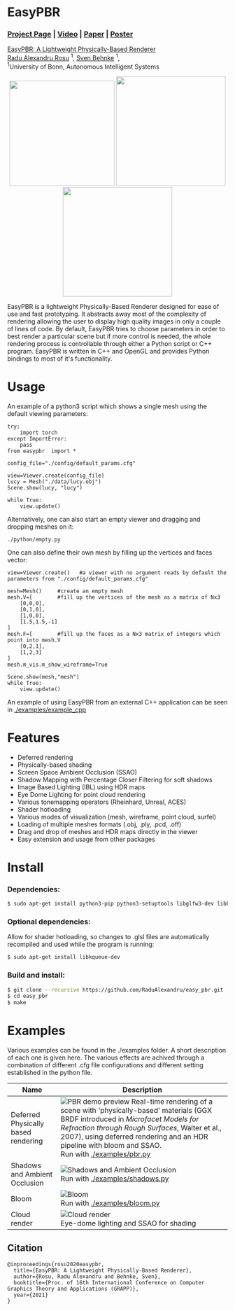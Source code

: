 # EasyPBR


### [Project Page](https://www.ais.uni-bonn.de/videos/GRAPP_2021_Rosu/) | [Video](https://www.youtube.com/watch?v=N20l6dqFcHw) | [Paper](https://www.ais.uni-bonn.de/papers/GRAPP_2021_Rosu_EasyPBR.pdf) | [Poster](https://www.ais.uni-bonn.de/papers/GRAPP_2021_Rosu_EasyPBR_Poster.pdf)

[EasyPBR: A Lightweight Physically-Based Renderer](https://www.ais.uni-bonn.de/videos/GRAPP_2021_Rosu/)  
 [Radu Alexandru Rosu](https://www.ais.uni-bonn.de/%7Erosu/) <sup>1</sup>,
 [Sven Behnke](https://www.ais.uni-bonn.de/behnke/) <sup>1</sup>,
 <br>
 <sup>1</sup>University of Bonn, Autonomous Intelligent Systems
   

<p align="middle">
  <!-- <img src="imgs/anatomy_crop_2.png" width="250" /> -->
  <img src="imgs/goliath_1_crop.png" width="240"/>
  <!-- <figcaption> Your text </figcaption> -->
  <!-- <img src="imgs/buburuza_crop_2.png" width="250" />  -->
  <!-- <img src="imgs/lucy_pc_crop.png" width="210" />  -->
  <img src="imgs/lantern_1_crop.png" width="250" /> 
  <!-- <figcaption> Your text </figcaption> -->
  <!-- <img src="imgs/house_crop_2.png" width="250" /> -->
  <img src="imgs/shader_ball_crop.png" width="250" />
</p>

EasyPBR is a lightweight Physically-Based Renderer designed for ease of use and fast prototyping. It abstracts away most of the complexity of rendering allowing the user to display high quality images in only a couple of lines of code. By default, EasyPBR tries to choose parameters in order to best render a particular scene but if more control is needed, the whole rendering process is controllable through either a Python script or C++ program. EasyPBR is written in C++ and OpenGL and provides Python bindings to most of it's functionality.

<!-- ![Image description](imgs/stadium.png) | ![Image description](imgs/mnt_valley_dirt.png) -->



# Usage

An example of a python3 script which shows a single mesh using the default viewing parameters:

    try:
        import torch
    except ImportError:
        pass
    from easypbr  import *

    config_file="./config/default_params.cfg"

    view=Viewer.create(config_file) 
    lucy = Mesh("./data/lucy.obj")
    Scene.show(lucy, "lucy")

    while True:
        view.update()

Alternatively, one can also start an empty viewer and dragging and dropping meshes on it:

    ./python/empty.py

One can also define their own mesh by filling up the vertices and faces vector: 

    view=Viewer.create()   #a viewer with no argument reads by default the parameters from "./config/default_params.cfg"

    mesh=Mesh()     #create an empty mesh
    mesh.V=[        #fill up the vertices of the mesh as a matrix of Nx3
        [0,0,0],
        [0,1,0],
        [1,0,0],
        [1.5,1.5,-1]
    ]
    mesh.F=[        #fill up the faces as a Nx3 matrix of integers which point into mesh.V
        [0,2,1],
        [1,2,3]
    ]
    mesh.m_vis.m_show_wireframe=True

    Scene.show(mesh,"mesh")
    while True:
        view.update()

An example of using EasyPBR from an external C++ application can be seen in [./examples/example_cpp](./examples/example_cpp)


# Features
- Deferred rendering 
- Physically-based shading
- Screen Space Ambient Occlusion (SSAO)
- Shadow Mapping with Percentage Closer Filtering for soft shadows
- Image Based Lighting (IBL) using HDR maps
- Eye Dome Lighting for point cloud rendering
- Various tonemapping operators (Rheinhard, Unreal, ACES)
- Shader hotloading 
- Various modes of visualization (mesh, wireframe, point cloud, surfel)
- Loading of multiple meshes formats (.obj, .ply, .pcd, .off)
- Drag and drop of meshes and HDR maps directly in the viewer
- Easy extension and usage from other packages

# Install 
### Dependencies:
```sh
$ sudo apt-get install python3-pip python3-setuptools libglfw3-dev libboost-dev libeigen3-dev libpcl-dev libopencv-dev
```
### Optional dependencies: 
Allow for shader hotloading, so changes to .glsl files are automatically recompiled and used while the program is running:
```sh   
$ sudo apt-get install libkqueue-dev
```

### Build and install: 
```sh
$ git clone --recursive https://github.com/RaduAlexandru/easy_pbr.git
$ cd easy_pbr
$ make
```


# Examples

Various examples can be found in the ./examples folder. A short description of each one is given here. The various effects are achived through a combination of different .cfg file configurations and different setting established in the python file.

| Name  | Description |
| ------------- | ------------- |
| Deferred Physically based rendering | ![PBR demo preview](imgs/pbr_multiscatter.jpg) Real-time rendering of a scene with 'physically-based' materials (GGX BRDF introduced in *Microfacet Models for Refraction through Rough Surfaces*, Walter et al., 2007), using deferred rendering and an HDR pipeline with bloom and SSAO. <br /> Run with [./examples/pbr.py](./examples/pbr.py) |
| Shadows and Ambient Occlusion | ![Shadows and Ambient Occlusion](imgs/shadows2.jpg) <br /> Run with [./examples/shadows.py](./examples/shadows.py) |
| Bloom | ![Bloom](imgs/bloom_head.jpg) <br /> Run with [./examples/bloom.py](./examples/bloom.py)  |
| Cloud render | ![Cloud render](imgs/cloud_medusa.jpeg) <br /> Eye-dome lighting and SSAO for shading | 

## Citation

```
@inproceedings{rosu2020easypbr,
  title={EasyPBR: A Lightweight Physically-Based Renderer},
  author={Rosu, Radu Alexandru and Behnke, Sven},
  booktitle={Proc. of 16th International Conference on Computer Graphics Theory and Applications (GRAPP)},
  year={2021}
}
```
